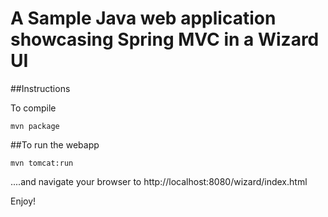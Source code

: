 # A Sample Java web application showcasing Spring MVC in a Wizard UI

##Instructions

To compile

```
mvn package
```

##To run the webapp

```
mvn tomcat:run
```

....and navigate your browser to  http://localhost:8080/wizard/index.html

Enjoy!
